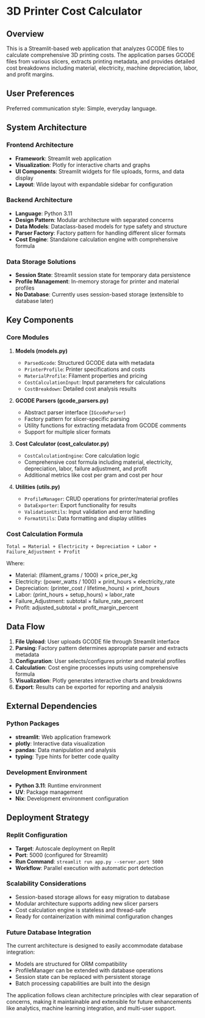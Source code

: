 # 3D Printer Cost Calculator

## Overview

This is a Streamlit-based web application that analyzes GCODE files to calculate comprehensive 3D printing costs. The application parses GCODE files from various slicers, extracts printing metadata, and provides detailed cost breakdowns including material, electricity, machine depreciation, labor, and profit margins.

## User Preferences

Preferred communication style: Simple, everyday language.

## System Architecture

### Frontend Architecture
- **Framework**: Streamlit web application
- **Visualization**: Plotly for interactive charts and graphs
- **UI Components**: Streamlit widgets for file uploads, forms, and data display
- **Layout**: Wide layout with expandable sidebar for configuration

### Backend Architecture
- **Language**: Python 3.11
- **Design Pattern**: Modular architecture with separated concerns
- **Data Models**: Dataclass-based models for type safety and structure
- **Parser Factory**: Factory pattern for handling different slicer formats
- **Cost Engine**: Standalone calculation engine with comprehensive formula

### Data Storage Solutions
- **Session State**: Streamlit session state for temporary data persistence
- **Profile Management**: In-memory storage for printer and material profiles
- **No Database**: Currently uses session-based storage (extensible to database later)

## Key Components

### Core Modules

1. **Models (models.py)**
   - `ParsedGcode`: Structured GCODE data with metadata
   - `PrinterProfile`: Printer specifications and costs
   - `MaterialProfile`: Filament properties and pricing
   - `CostCalculationInput`: Input parameters for calculations
   - `CostBreakdown`: Detailed cost analysis results

2. **GCODE Parsers (gcode_parsers.py)**
   - Abstract parser interface (`IGcodeParser`)
   - Factory pattern for slicer-specific parsing
   - Utility functions for extracting metadata from GCODE comments
   - Support for multiple slicer formats

3. **Cost Calculator (cost_calculator.py)**
   - `CostCalculationEngine`: Core calculation logic
   - Comprehensive cost formula including material, electricity, depreciation, labor, failure adjustment, and profit
   - Additional metrics like cost per gram and cost per hour

4. **Utilities (utils.py)**
   - `ProfileManager`: CRUD operations for printer/material profiles
   - `DataExporter`: Export functionality for results
   - `ValidationUtils`: Input validation and error handling
   - `FormatUtils`: Data formatting and display utilities

### Cost Calculation Formula
```
Total = Material + Electricity + Depreciation + Labor + Failure_Adjustment + Profit
```

Where:
- Material: (filament_grams / 1000) × price_per_kg
- Electricity: (power_watts / 1000) × print_hours × electricity_rate
- Depreciation: (printer_cost / lifetime_hours) × print_hours
- Labor: (print_hours + setup_hours) × labor_rate
- Failure_Adjustment: subtotal × failure_rate_percent
- Profit: adjusted_subtotal × profit_margin_percent

## Data Flow

1. **File Upload**: User uploads GCODE file through Streamlit interface
2. **Parsing**: Factory pattern determines appropriate parser and extracts metadata
3. **Configuration**: User selects/configures printer and material profiles
4. **Calculation**: Cost engine processes inputs using comprehensive formula
5. **Visualization**: Plotly generates interactive charts and breakdowns
6. **Export**: Results can be exported for reporting and analysis

## External Dependencies

### Python Packages
- **streamlit**: Web application framework
- **plotly**: Interactive data visualization
- **pandas**: Data manipulation and analysis
- **typing**: Type hints for better code quality

### Development Environment
- **Python 3.11**: Runtime environment
- **UV**: Package management
- **Nix**: Development environment configuration

## Deployment Strategy

### Replit Configuration
- **Target**: Autoscale deployment on Replit
- **Port**: 5000 (configured for Streamlit)
- **Run Command**: `streamlit run app.py --server.port 5000`
- **Workflow**: Parallel execution with automatic port detection

### Scalability Considerations
- Session-based storage allows for easy migration to database
- Modular architecture supports adding new slicer parsers
- Cost calculation engine is stateless and thread-safe
- Ready for containerization with minimal configuration changes

### Future Database Integration
The current architecture is designed to easily accommodate database integration:
- Models are structured for ORM compatibility
- ProfileManager can be extended with database operations
- Session state can be replaced with persistent storage
- Batch processing capabilities are built into the design

The application follows clean architecture principles with clear separation of concerns, making it maintainable and extensible for future enhancements like analytics, machine learning integration, and multi-user support.